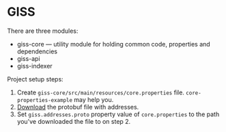 # GISS

There are three modules:

- giss-core — utility module for holding common code, properties and dependencies
- giss-api
- giss-indexer

Project setup steps:

1. Create `giss-core/src/main/resources/core.properties` file. `core-properties-example` may help you.
2. [Download](https://yadi.sk/d/OM4u11bZ3G9UAT) the protobuf file with addresses.
3. Set `giss.addresses.proto` property value of `core.properties` to the path you've downloaded the file to on step 2.
